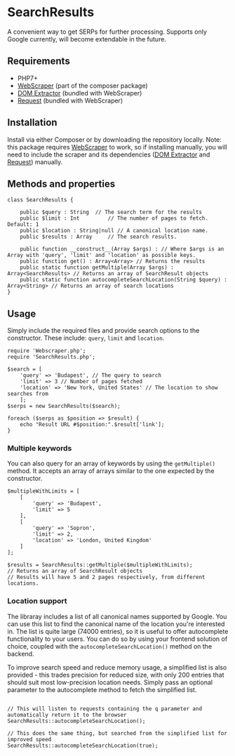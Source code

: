 # SearchResults 

A convenient way to get SERPs for further processing. Supports only Google currently, will become extendable in the future.

## Requirements

- PHP7+
- [WebScraper](https://github.com/ppajer/WebScraper) (part of the composer package)
- [DOM Extractor](https://github.com/ppajer/PHP-DOM-Extractor) (bundled with WebScraper)
- [Request](https://github.com/ppajer/PHP-Request) (bundled with WebScraper)

## Installation

Install via either Composer or by downloading the repository locally. Note: this package requires [WebScraper](https://github.com/ppajer/WebScraper) to work, so if installing manually, you will need to include the scraper and its dependencies ([DOM Extractor](https://github.com/ppajer/PHP-DOM-Extractor) and [Request](https://github.com/ppajer/PHP-Request)) manually.

## Methods and properties

```(php)
class SearchResults {
	
	public $query : String 	// The search term for the results
	public $limit : Int 		// The number of pages to fetch. Default: 1
	public $location : String|null // A canonical location name.
	public $results : Array 	// The search results.

	public function __construct__(Array $args) : // Where $args is an Array with 'query', 'limit' and 'location' as possible keys.
	public function get() : Array<Array> // Returns the results
	public static function getMultiple(Array $args) : Array<SearchResults> // Returns an array of SearchResult objects
	public static function autocompleteSearchLocation(String $query) : Array<String> // Returns an array of search locations
}
```

## Usage

Simply include the required files and provide search options to the constructor. These include: `query`, `limit` and `location`. 

```(php)
require 'Webscraper.php';
require 'SearchResults.php';

$search = [
	'query' => 'Budapest', // The query to search
	'limit' => 3 // Number of pages fetched
	'location' => 'New York, United States' // The location to show searches from
	];
$serps = new SearchResults($search);

foreach ($serps as $position => $result) {
	echo "Result URL #$position:".$result['link'];
}
```

### Multiple keywords

You can also query for an array of keywords by using the `getMultiple()` method. It accepts an array of arrays similar to the one expected by the constructor.

```(php)
$multipleWithLimits = [
	[
		'query' => 'Budapest',
		'limit' => 5
	],
	[
		'query' => 'Sopron',
		'limit' => 2,
		'location' => 'London, United Kingdom'
	]
];

$results = SearchResults::getMultiple($multipleWithLimits);
// Returns an array of SearchResult objects
// Results will have 5 and 2 pages respectively, from different locations.
```

### Location support

The libraray includes a list of all canonical names supported by Google. You can use this list to find the canonical name of the location you're interested in. The list is quite large (74000 entries), so it is useful to offer autocomplete functionality to your users. You can do so by using your frontend solution of choice, coupled with the `autocompleteSearchLocation()` method on the backend. 

To improve search speed and reduce memory usage, a simplified list is also provided - this trades precision for reduced size, with only 200 entries that should suit most low-precision location needs. Simply pass an optional parameter to the autocomplete method to fetch the simplified list.

```(php)

// This will listen to requests containing the q parameter and automatically return it to the browser
SearchResults::autocompleteSearchLocation();

// This does the same thing, but searched from the simplified list for improved speed
SearchResults::autocompleteSearchLocation(true);
```
